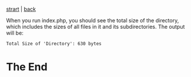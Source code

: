 [strart](/page01.md) | [back](/page05.md) 


When you run index.php, you should see the total size of the directory, which includes the sizes of all files in it and its subdirectories. The output will be:
```
Total Size of 'Directory': 630 bytes
```

# The End
